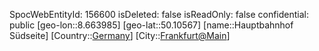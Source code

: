 ﻿---
location: [50.10567,8.663985]
type: Station
tags:
- geo/Station

---
SpocWebEntityId: 156600
isDeleted: false
isReadOnly: false
confidential: public
[geo-lon::8.663985]
[geo-lat::50.10567]
[name::Hauptbahnhof Südseite]
[Country::[Germany](geo/Continent/Europe/Germany.md)]
[City::[Frankfurt@Main](geo/Continent/Europe/Germany/Hessen/Frankfurt@Main.md)]

